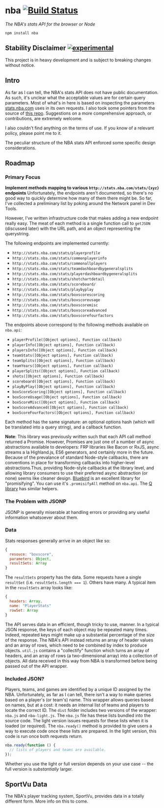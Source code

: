 # nba [![Build Status](https://travis-ci.org/nickb1080/nba.svg?branch=master)](https://travis-ci.org/nickb1080/nba)
*The NBA's stats API for the browser or Node*

`npm install nba`

## Stability Disclaimer [![experimental](http://badges.github.io/stability-badges/dist/experimental.svg)](http://github.com/badges/stability-badges)

This project is in heavy development and is subject to breaking changes without notice.

## Intro

As far as I can tell, the NBA's stats API does not have public documentation. As such, it's unclear what the acceptable values are for certain query parameters. Most of what's in here is based on inspecting the parameters [stats.nba.com](http://stats.nba.com/) uses in its own requests. I also took some pointers from the source of [this repo](https://github.com/Caged/nba-player-tracking). Suggestions on a more comprehensive approach, or contributions, are extremely welcome.

I also couldn't find anything on the terms of use. If you know of a relevant policy, please point me to it.

The peculiar structure of the NBA stats API enforced some specific design considerations. 

## Roadmap

### Primary Focus
**Implement methods mapping to various `http://stats.nba.com/stats/{xyz}` endpoints**
Unfortunately, the endpoints aren't documented, so there's no good way to quickly determine how many of them there might be. So far, I've collected a preliminary list by poking around the Network panel in Dev Tools. 

However, I've written infrastructure code that makes adding a new endpoint really easy. The meat of each method is a single function call to `getJSON` (discussed later) with the URL path, and an object representing the querystring.

The following endpoints are implemented currently:
- `http://stats.nba.com/stats/playerprofile`
- `http://stats.nba.com/stats/commonplayerinfo`
- `http://stats.nba.com/stats/commonallplayers`
- `http://stats.nba.com/stats/teamdashboardbygeneralsplits`
- `http://stats.nba.com/stats/playerdashboardbygeneralsplits`
- `http://stats.nba.com/stats/shotchartdetail`
- `http://stats.nba.com/stats/scoreboard/`
- `http://stats.nba.com/stats/playbyplay`
- `http://stats.nba.com/stats/boxscorescoring`
- `http://stats.nba.com/stats/boxscoreusage`
- `http://stats.nba.com/stats/boxscoremisc`
- `http://stats.nba.com/stats/boxscoreadvanced`
- `http://stats.nba.com/stats/boxscorefourfactors`

The endpoints above correspond to the following methods available on `nba.api`:

- `playerProfile([Object options], Function callback)`
- `playerInfo([Object options], Function callback)`
- `playersInfo([Object options], Function callback)`
- `teamStats([Object options], Function callback)`
- `teamSplits([Object options], Function callback)`
- `teamYears([Object options], Function callback)`
- `playerSplits([Object options], Function callback)`
- `shots([Object options], Function callback)`
- `scoreboard([Object options], Function callback)`
- `playByPlay([Object options], Function callback)`
- `boxScoreScoring([Object options], Function callback)`
- `boxScoreUsage([Object options], Function callback)`
- `boxScoreMisc([Object options], Function callback)`
- `boxScoreAdvanced([Object options], Function callback)`
- `boxScoreFourFactors([Object options], Function callback)`

Each method has the same signature: an optional options hash (which will be translated into a query string), and a callback function. 

**Note**: This library was previously written such that each API call method returned a Promise. However, Promises are just one of a number of async abstractions available to developers: FRP libraries like Bacon or RxJS, async streams a la Highland.js, ES6 generators, and certainly more in the future. Because of the prevalance of standard Node-style callbacks, there are conventions in place for transforming callbacks into higher-level abstractions.Thus, providing Node-style callbacks at the library level, and allowing library consumers to use their preferred async abstraction (or none) seems like cleaner design. [Bluebird](https://github.com/petkaantonov/bluebird) is an excellent library for "promisifying". You can use it's `.promisifyAll` method on `nba.api`. The [Q library](https://github.com/kriskowal/q/wiki/API-Reference#interfacing-with-nodejs-callbacks) has similar helpers.

### The Problem with JSONP
JSONP is generally miserable at handling errors or providing any useful information whatsoever about them.

### Data
Stats responses generally arrive in an object like so:

```js
{
  resouce: "boxscore",
  parameters: Object, 
  resultSets: Array
}
```

The `resultSets` property has the data. Some requests have a single `resultSet` (i.e. `resultSets.length === 1`). Others have many. A typical item in the `resultSets` array looks like:

```js
{
  headers: Array,
  name: "PlayerStats"
  rowSet: Array
}
```

The API serves data in an efficient, though tricky to use, manner. In a typical JSON response, the keys of each object may be repeated many times. Indeed, repeated keys might make up a substantial percentage of the size of the response. The NBA's API instead returns an array of header values and an array of rows, which need to be combined by index to produce objects. `util.js` contains a "collectify" function which turns an array of headers, and an array of rows (a two-dimensional array) into a collection of objects. All data received in this way from NBA is transformed before being passed out of the API wrapper.

### Included JSON?
Players, teams, and games are identified by a unique ID assigned by the NBA. Unfortunately, as far as I can tell, there isn't a way to make queries based on a player's (or team's) name. This wrapper allows queries based on names, but at a cost: it needs an internal list of teams and players to locate the correct ID. The `dist` folder includes two versions of the wrapper: `nba.js` and `nba-light.js`. The `nba.js` file has these lists bundled into the source code. The light version issues requests for these lists when it is loaded (or required). The `nba.ready()` method is provided to give users a way to execute code once these lists are prepared. In the light version, this code is run once both requests return.

```js
nba.ready(function () {
  // lists of players and teams are available.
});
```
Whether you use the light or full version depends on your use case -- the full version is _substantially_ larger.

## SportVu Data
The NBA's player tracking system, SportVu, provides data in a totally different form. More info on this to come.
